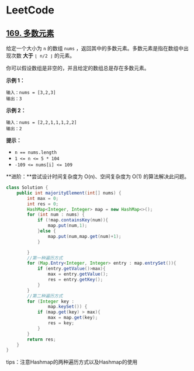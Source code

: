 # LeetCode

## [169. 多数元素](https://leetcode.cn/problems/majority-element/)

给定一个大小为 `n` 的数组 `nums` ，返回其中的多数元素。多数元素是指在数组中出现次数 **大于** `⌊ n/2 ⌋` 的元素。

你可以假设数组是非空的，并且给定的数组总是存在多数元素。

**示例 1：**

```
输入：nums = [3,2,3]
输出：3
```

**示例 2：**

```
输入：nums = [2,2,1,1,1,2,2]
输出：2
```

 

**提示：**

- `n == nums.length`
- `1 <= n <= 5 * 104`
- `-109 <= nums[i] <= 109`

 

**进阶：**尝试设计时间复杂度为 O(n)、空间复杂度为 O(1) 的算法解决此问题。

```java
class Solution {
    public int majorityElement(int[] nums) {
        int max = 0;
        int res = 0;
        HashMap<Integer, Integer> map = new HashMap<>();
        for (int num : nums) {
            if (!map.containsKey(num)){
                map.put(num,1);
            }else {
                map.put(num,map.get(num)+1);
            }

        }
        //第一种遍历方式
        for (Map.Entry<Integer, Integer> entry : map.entrySet()){
            if (entry.getValue()>max){
                max = entry.getValue();
                res = entry.getKey();
            }
        }
        //第二种遍历方式
        for (Integer key :
                map.keySet()) {
            if (map.get(key) > max){
                max = map.get(key);
                res = key;
            }
        }
        return res;
    }
}
```

tips：注意Hashmap的两种遍历方式以及Hashmap的使用